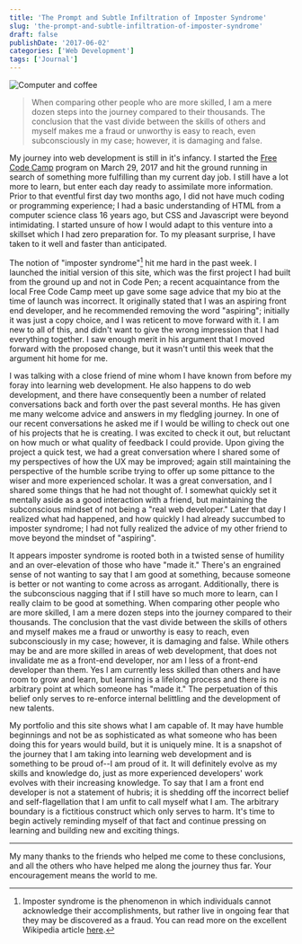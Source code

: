 ```yaml
---
title: 'The Prompt and Subtle Infiltration of Imposter Syndrome'
slug: 'the-prompt-and-subtle-infiltration-of-imposter-syndrome'
draft: false
publishDate: '2017-06-02'
categories: ['Web Development']
tags: ['Journal']
---
```

![Computer and coffee](images/2017-05-computer-coffee.jpg)

> When comparing other people who are more skilled, I am a mere dozen steps into the journey compared to their thousands. The conclusion that the vast divide between the skills of others and myself makes me a fraud or unworthy is easy to reach, even subconsciously in my case; however, it is damaging and false.

My journey into web development is still in it's infancy. I started the [Free Code Camp](http://freecodecamp.com) program on March 29, 2017 and hit the ground running in search of something more fulfilling than my current day job. I still have a lot more to learn, but enter each day ready to assimilate more information.  Prior to that eventful first day two months ago, I did not have much coding or programming experience; I had a basic understanding of HTML from a computer science class 16 years ago, but CSS and Javascript were beyond intimidating. I started unsure of how I would adapt to this venture into a skillset which I had zero preparation for. To my pleasant surprise, I have taken to it well and faster than anticipated.

The notion of "imposter syndrome\"[^1] hit me hard in the past week. I launched the initial version of this site, which was the first project I had built from the ground up and not in Code Pen; a recent acquaintance from the local Free Code Camp meet up gave some sage advice that my bio at the time of launch was incorrect. It originally stated that I was an aspiring front end developer, and he recommended removing the word "aspiring"; initially it was just a copy choice, and I was reticent to move forward with it. I am new to all of this, and didn't want to give the wrong impression that I had everything together. I saw enough merit in his argument that I moved forward with the proposed change, but it wasn't until this week that the argument hit home for me.

I was talking with a close friend of mine whom I have known from before my foray into learning web development. He also happens to do web development, and there have consequently been a number of related conversations back and forth over the past several months. He has given me many welcome advice and answers in my fledgling journey. In one of our recent conversations he asked me if I would be willing to check out one of his projects that he is creating. I was excited to check it out, but reluctant on how much or what quality of feedback I could provide. Upon giving the project a quick test, we had a great conversation where I shared some of my perspectives of how the UX may be improved; again still maintaining the perspective of the humble scribe trying to offer up some pittance to the wiser and more experienced scholar. It was a great conversation, and I shared some things that he had not thought of. I somewhat quickly set it mentally aside as a good interaction with a friend, but maintaining the subconscious mindset of not being a "real web developer." Later that day I realized what had happened, and how quickly I had already succumbed to imposter syndrome; I had not fully realized the advice of my other friend to move beyond the mindset of "aspiring".

It appears imposter syndrome is rooted both in a twisted sense of humility and an over-elevation of those who have "made it." There's an engrained sense of not wanting to say that I am good at something, because someone is better or not wanting to come across as arrogant. Additionally, there is the subconscious nagging that if I still have so much more to learn, can I really claim to be good at something. When comparing other people who are more skilled, I am a mere dozen steps into the journey compared to their thousands. The conclusion that the vast divide between the skills of others and myself makes me a fraud or unworthy is easy to reach, even subconsciously in my case; however, it is damaging and false. While others may be and are more skilled in areas of web development, that does not invalidate me as a front-end developer, nor am I less of a front-end developer than them. Yes I am currently less skilled than others and have room to grow and learn, but learning is a lifelong process and there is no arbitrary point at which someone has \"made it.\" The perpetuation of this belief only serves to re-enforce internal belittling and the development of new talents.

My portfolio and this site shows what I am capable of. It may have humble beginnings and not be as sophisticated as what someone who has been doing this for years would build, but it is uniquely mine. It is a snapshot of the journey that I am taking into learning web development and is something to be proud of--I am proud of it. It will definitely evolve as my skills and knowledge do, just as more experienced developers' work evolves with their increasing knowledge. To say that I am a front end developer is not a statement of hubris; it is shedding off the incorrect belief and self-flagellation that I am unfit to call myself what I am. The arbitrary boundary is a fictitious construct which only serves to harm. It's time to begin actively reminding myself of that fact and continue pressing on learning and building new and exciting things.

---
My many thanks to the friends who helped me come to these conclusions, and all the others who have helped me along the journey thus far.  Your encouragement means the world to me.

[^1]: Imposter syndrome is the phenomenon in which individuals cannot acknowledge their accomplishments, but rather live in ongoing fear that they may be discovered as a fraud. You can read more on the excellent Wikipedia article [here](https://en.m.wikipedia.org/wiki/impostor_syndrome).
